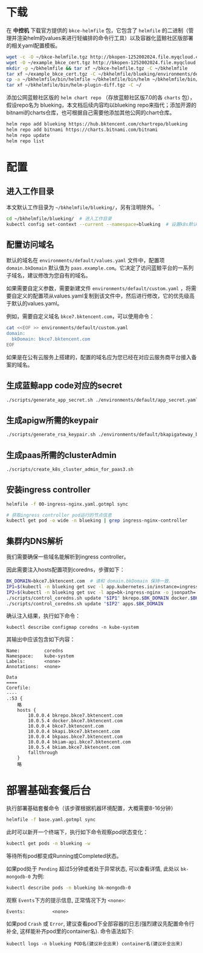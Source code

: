 

# 下载
在 **中控机** 下载官方提供的  `bkce-helmfile`  包，它包含了  `helmfile`  的二进制（管理并渲染helm的values来进行轻编排的命令行工具）以及容器化蓝鲸社区版部署的相关yaml配置模板。

``` bash
wget -c -O ~/bkce-helmfile.tgz http://bkopen-1252002024.file.myqcloud.com/ce7/bkce-helmfile.tgz
wget -O ~/example_bkce_cert.tgz http://bkopen-1252002024.file.myqcloud.com/ce7/example_bkce_cert.tgz
mkdir -p ~/bkhelmfile && tar xf ~/bkce-helmfile.tgz -C ~/bkhelmfile
tar xf ~/example_bkce_cert.tgz -C ~/bkhelmfile/blueking/environments/default/
cp -a ~/bkhelmfile/bin/helmfile ~/bkhelmfile/bin/helm ~/bkhelmfile/bin/yq /usr/local/bin/ && chmod +x /usr/local/bin/helm* /usr/local/bin/yq
tar xf ~/bkhelmfile/bin/helm-plugin-diff.tgz -C ~/
```

添加公网蓝鲸社区版的  `helm chart repo`  （存放蓝鲸社区版7.0的各  `charts`  包），假设repo名为 blueking，本文档后续内容均以blueking repo来指代；添加开源的bitnami的charts仓库，也可根据自己需要他添加其他公网的chart仓库。

``` bash
helm repo add blueking https://hub.bktencent.com/chartrepo/blueking
helm repo add bitnami https://charts.bitnami.com/bitnami
helm repo update
helm repo list
```

# 配置
## 进入工作目录
本文默认工作目录为 `~/bkhelmfile/blueking/`，另有注明除外。
`
``` bash
cd ~/bkhelmfile/blueking/  # 进入工作目录
kubectl config set-context --current --namespace=blueking  # 设置k8s默认ns, 方便后续操作.
```

## 配置访问域名

默认的域名在  `environments/default/values.yaml`  文件中，配置项 `domain.bkDomain` 默认值为 `paas.example.com`。它决定了访问蓝鲸平台的一系列子域名，建议修改为您自有的域名。

如果需要自定义参数，需要新建文件  `environments/default/custom.yaml`  ，将需要自定义的配置项从values.yaml复制到该文件中，然后进行修改，它的优先级高于默认的values.yaml。

例如，需要自定义域名 `bkce7.bktencent.com`，可以使用命令：
``` bash
cat <<EOF >> environments/default/custom.yaml
domain:
  bkDomain: bkce7.bktencent.com
EOF
```

如果是在公有云服务上搭建的，配置的域名应为您已经在对应云服务商平台接入备案的域名。

## 生成蓝鲸app code对应的secret
``` bash
./scripts/generate_app_secret.sh ./environments/default/app_secret.yaml
```

## 生成apigw所需的keypair
``` bash
./scripts/generate_rsa_keypair.sh ./environments/default/bkapigateway_builtin_keypair.yaml
```

## 生成paas所需的clusterAdmin
``` bash
./scripts/create_k8s_cluster_admin_for_paas3.sh
```

## 安装ingress controller
``` bash
helmfile -f 00-ingress-nginx.yaml.gotmpl sync

# 获取ingress controller pod运行的节点信息
kubectl get pod -o wide -n blueking | grep ingress-nginx-controller
```

## 集群内DNS解析
我们需要确保一些域名能解析到ingress controller。

因此需要注入hosts配置项到coredns，步骤如下：

``` bash
BK_DOMAIN=bkce7.bktencent.com  # 请和 domain.bkDomain 保持一致.
IP1=$(kubectl -n blueking get svc -l app.kubernetes.io/instance=ingress-nginx -o jsonpath='{.items[0].spec.clusterIP}')
IP2=$(kubectl -n blueking get svc -l app=bk-ingress-nginx -o jsonpath='{.items[0].spec.clusterIP}')
./scripts/control_coredns.sh update "$IP1" bkrepo.$BK_DOMAIN docker.$BK_DOMAIN $BK_DOMAIN bkapi.$BK_DOMAIN bkpaas.$BK_DOMAIN bkiam-api.$BK_DOMAIN bkiam.$BK_DOMAIN
./scripts/control_coredns.sh update "$IP2" apps.$BK_DOMAIN
```

确认注入结果，执行如下命令：
```
kubectl describe configmap coredns -n kube-system
```
其输出中应该包含如下内容：
```
Name:         coredns
Namespace:    kube-system
Labels:       <none>
Annotations:  <none>

Data
====
Corefile:
----
.:53 {
    略
    hosts {
        10.0.0.4 bkrepo.bkce7.bktencent.com
        10.0.5.4 docker.bkce7.bktencent.com
        10.0.0.4 bkce7.bktencent.com
        10.0.0.4 bkapi.bkce7.bktencent.com
        10.0.0.4 bkpaas.bkce7.bktencent.com
        10.0.0.4 bkiam-api.bkce7.bktencent.com
        10.0.5.4 bkiam.bkce7.bktencent.com
        fallthrough
    }
    略
```

# 部署基础套餐后台

执行部署基础套餐命令（该步骤根据机器环境配置，大概需要8-16分钟）
``` bash
helmfile -f base.yaml.gotmpl sync
```

此时可以新开一个终端下，执行如下命令观察pod状态变化：
``` bash
kubectl get pods -n blueking -w
```
等待所有pod都变成Running或Completed状态。

如果pod处于 `Pending` 超过5分钟或者处于异常状态, 可以查看详情, 此处以 `bk-mongodb-0` 为例:
``` bash
kubectl describe pods -n blueking bk-mongodb-0
```
观察 `Events`下方的提示信息, 正常情况下为 `<none>`:
``` text
Events:          <none>
```

如果pod `Crash` 或 `Error`, 建议查看pod下全部容器的日志(强烈建议先配置命令行补全, 这样能补齐pod里的container名).
命令语法如下:
```
kubectl logs -n blueking POD名(建议补全出来) container名(建议补全出来)
```
